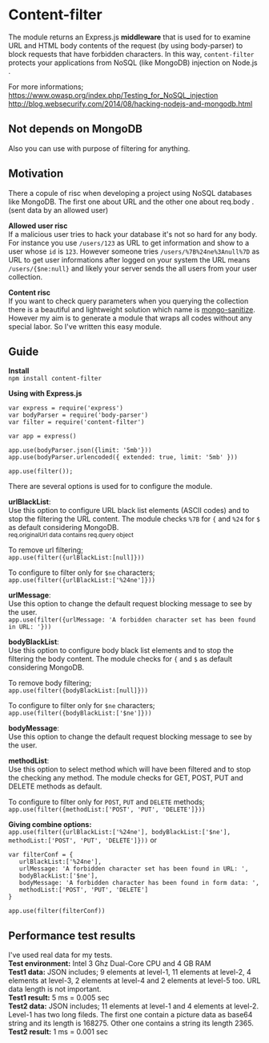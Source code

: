 # Content-filter
The module returns an Express.js **middleware** that is used for to examine URL and HTML body contents of the request (by using body-parser) to block requests that have forbidden characters. In this way, `content-filter` protects your applications from NoSQL (like MongoDB) injection on Node.js . 

For more informations;<br>
https://www.owasp.org/index.php/Testing_for_NoSQL_injection<br>
http://blog.websecurify.com/2014/08/hacking-nodejs-and-mongodb.html

Not depends on MongoDB
----------------------
Also you can use with purpose of filtering for anything.

Motivation
-----------
There a copule of risc when developing a project using NoSQL databases like MongoDB. The first one about URL and the other one about req.body .(sent data by an allowed user)

<b>Allowed user risc</b><br>
If a malicious user tries to hack your database it's not so hard for any body. For instance you use `/users/123` as URL to get information and show to a user whose `id` is `123`. However someone tries `/users/%7B%24ne%3Anull%7D` as URL to get user informations after logged on your system the URL means `/users/{$ne:null}` and likely your server sends the all users from your user collection.

<b>Content risc</b><br>
If you want to check query parameters when you querying the collection there is a beautiful and lightweight solution which name is [mongo-sanitize][1]. However my aim is to generate a module that wraps all codes without any special labor. So I've written this easy module.


Guide
---------
<b>Install</b><br>
`npm install content-filter`

<b>Using with Express.js</b>
```
var express = require('express')
var bodyParser = require('body-parser')
var filter = require('content-filter')

var app = express()

app.use(bodyParser.json({limit: '5mb'})) 
app.use(bodyParser.urlencoded({ extended: true, limit: '5mb' }))

app.use(filter());
```

There are several options is used for to configure the module. 

**urlBlackList**:<br> 
Use this option to configure URL black list elements (ASCII codes) and to stop the filtering the URL content. The module checks `%7B` for `{` and `%24` for `$` as default  considering MongoDB.<br>
<small>req.originalUrl data contains req.query object</small><br>

 To remove url filtering;<br>
 `app.use(filter({urlBlackList:[null]}))` <br>
 
  To configure to filter only for `$ne` characters;<br>
 `app.use(filter({urlBlackList:['%24ne']}))` <br>

**urlMessage**:<br>
Use this option to change the default request blocking message to see by the user. <br>
 `app.use(filter({urlMessage: 'A forbidden character set has been found in URL: '}))` <br>

**bodyBlackList**:<br>
Use this option to configure body black list elements and to stop the filtering the body content. The module checks for `{` and `$` as default considering MongoDB.<br>

 To remove body filtering;<br>
 `app.use(filter({bodyBlackList:[null]}))` <br>
 
  To configure to filter only for `$ne` characters;<br>
 `app.use(filter({bodyBlackList:['$ne']}))` <br>

**bodyMessage**:<br>
Use this option to change the default request blocking message to see by the user.<br> 

**methodList**:<br>
Use this option to select method which will have been filtered and to stop the checking any method. The module checks for GET, POST, PUT and DELETE methods as default.  <br>

  To configure to filter only for `POST`, `PUT` and `DELETE` methods;<br>
 `app.use(filter({methodList:['POST', 'PUT', 'DELETE']}))` <br>

**Giving combine options:**<br>
 ```app.use(filter({urlBlackList:['%24ne'], bodyBlackList:['$ne'], methodList:['POST', 'PUT', 'DELETE']}))```
 or 
 ```
 var filterConf = {
 	urlBlackList:['%24ne'], 
 	urlMessage: 'A forbidden character set has been found in URL: ',
 	bodyBlackList:['$ne'], 
 	bodyMessage: 'A forbidden character has been found in form data: ',
 	methodList:['POST', 'PUT', 'DELETE']
 }

 app.use(filter(filterConf))
 ```

Performance test results
--------------------------

 I've used real data for my tests. <br>
 **Test environment:** Intel 3 Ghz Dual-Core CPU and 4 GB RAM<br>
 **Test1 data:** JSON includes; 9 elements at level-1, 11 elements at level-2, 4 elements at level-3, 2 elements at level-4 and 2 elements at level-5 too. URL data length is not important. <br> 
 **Test1 result:** 5 ms = 0.005 sec<br>
 **Test2 data:** JSON includes; 11 elements at level-1 and 4 elements at level-2. Level-1 has two long fileds. The first one contain a picture data as base64 string and its length is 168275. Other one contains a string its length 2365.<br>
 **Test2 result:** 1 ms = 0.001 sec<br>



[1]:https://github.com/vkarpov15/mongo-sanitize
